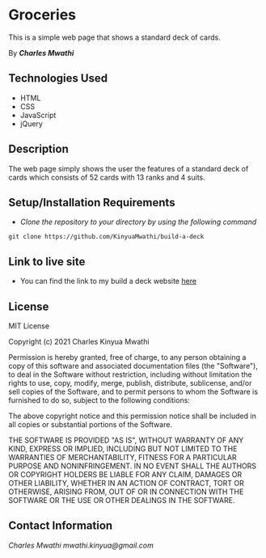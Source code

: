 # Groceries

This is a simple web page that shows a standard deck of cards.

By _**Charles Mwathi**_

## Technologies Used

* HTML
* CSS
* JavaScript
* jQuery

## Description

The web page simply shows the user the features of a standard deck of cards which consists of 52 cards with 13 ranks and 4 suits.
## Setup/Installation Requirements

* _Clone the repository to your directory by using the following command_

```
git clone https://github.com/KinyuaMwathi/build-a-deck

```

## Link to live site 

* You can find the link to my build a deck website [here](https://kinyuamwathi.github.io/build-a-deck/)

## License

MIT License 

Copyright (c) 2021 Charles Kinyua Mwathi 

Permission is hereby granted, free of charge, to any person obtaining a copy of this software and associated documentation files (the "Software"), to deal in the Software without restriction, including without limitation the rights to use, copy, modify, merge, publish, distribute, sublicense, and/or sell copies of the Software, and to permit persons to whom the Software is furnished to do so, subject to the following conditions: 

The above copyright notice and this permission notice shall be included in all copies or substantial portions of the Software. 

THE SOFTWARE IS PROVIDED "AS IS", WITHOUT WARRANTY OF ANY KIND, EXPRESS OR IMPLIED, INCLUDING BUT NOT LIMITED TO THE WARRANTIES OF MERCHANTABILITY, FITNESS FOR A PARTICULAR PURPOSE AND NONINFRINGEMENT. IN NO EVENT SHALL THE AUTHORS OR COPYRIGHT HOLDERS BE LIABLE FOR ANY CLAIM, DAMAGES OR OTHER LIABILITY, WHETHER IN AN ACTION OF CONTRACT, TORT OR OTHERWISE, ARISING FROM, OUT OF OR IN CONNECTION WITH THE SOFTWARE OR THE USE OR OTHER DEALINGS IN THE SOFTWARE.

## Contact Information 

_Charles Mwathi   mwathi.kinyua@gmail.com_
